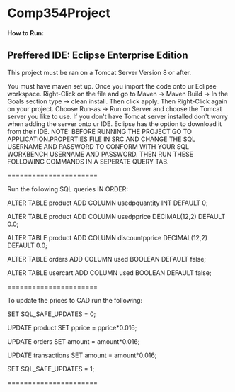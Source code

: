 # Comp354Project
#### How to Run:
## Preffered IDE: Eclipse Enterprise Edition
This project must be ran on a Tomcat Server Version 8 or after.

You must have maven set up.
Once you import the code onto ur Eclipse workspace. Right-Click on the file and go to Maven -> Maven Build -> In the Goals section type -> clean install.
Then click apply.
Then Right-Click again on your project.
Choose Run-as -> Run on Server and choose the Tomcat server you like to use.
If you don't have Tomcat server installed don't worry when adding the server onto ur IDE.
Eclipse has the option to download it from their IDE.
NOTE: BEFORE RUNNING THE PROJECT GO TO APPLICATION.PROPERTIES FILE IN SRC AND CHANGE THE SQL USERNAME AND PASSWORD TO CONFORM WITH 
YOUR SQL WORKBENCH USERNAME AND PASSWORD. THEN RUN THESE FOLLOWING COMMANDS IN A SEPERATE QUERY TAB.

======================

Run the following SQL queries IN ORDER:

ALTER TABLE product
ADD COLUMN usedpquantity INT
DEFAULT 0;

ALTER TABLE product
ADD COLUMN usedpprice DECIMAL(12,2)
DEFAULT 0.0;

ALTER TABLE product
ADD COLUMN discountpprice DECIMAL(12,2)
DEFAULT 0.0;

ALTER TABLE orders
ADD COLUMN used BOOLEAN
DEFAULT false;

ALTER TABLE usercart
ADD COLUMN used BOOLEAN
DEFAULT false;

======================

To update the prices to CAD run the following:


SET SQL_SAFE_UPDATES = 0;

UPDATE product
SET pprice = pprice*0.016;

UPDATE orders
SET amount = amount*0.016;

UPDATE transactions
SET amount = amount*0.016;

SET SQL_SAFE_UPDATES = 1;

======================
